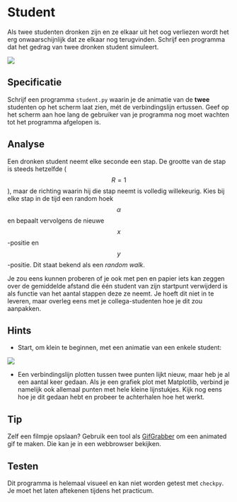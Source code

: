 # Student

Als twee studenten dronken zijn en ze elkaar uit het oog verliezen wordt het erg onwaarschijnlijk dat ze elkaar nog terugvinden. Schrijf een programma dat het gedrag van twee dronken student simuleert.

![](../assets/AnimationRandomWalkDouble.gif)

## Specificatie

Schrijf een programma `student.py` waarin je de animatie van de **twee** studenten op het scherm laat zien, mét de verbindingslijn ertussen. Geef op het scherm aan hoe lang de gebruiker van je programma nog moet wachten tot het
programma afgelopen is.

## Analyse

Een dronken student neemt elke seconde een stap. De grootte van de stap is steeds hetzelfde ($$R = 1$$), maar de richting waarin hij die stap neemt is volledig willekeurig. Kies bij elke stap in de tijd een random hoek $$\alpha$$ en bepaalt vervolgens de nieuwe $$x$$-positie en $$y$$-positie. Dit staat bekend als een *random walk*.

Je zou eens kunnen proberen of je ook met pen en papier iets kan zeggen over de gemiddelde afstand die één student van zijn startpunt verwijderd is als functie van het aantal stappen deze ze neemt. Je hoeft dit niet in te leveren, maar overleg eens met je collega-studenten hoe je dit zou aanpakken.


## Hints

- Start, om klein te beginnen, met een animatie van een enkele student:

![](../assets/AnimationRandomWalk.gif)

- Een verbindingslijn plotten tussen twee punten lijkt nieuw, maar heb je al een aantal keer gedaan. Als je een grafiek plot met Matplotlib, verbind je namelijk ook allemaal punten met hele kleine lijnstukjes. Kijk nog eens hoe je dit gedaan hebt en probeer te achterhalen hoe het werkt.

## Tip

Zelf een filmpje opslaan? Gebruik een tool als [GifGrabber](http://www.gifgrabber.com) om een animated gif te maken. Die kan je in een webbrowser bekijken.

## Testen

Dit programma is helemaal visueel en kan niet worden getest met `checkpy`. Je moet het laten aftekenen tijdens het practicum.
